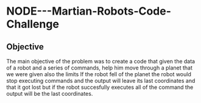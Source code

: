 # NODE---Martian-Robots-Code-Challenge
## **Objective**
The main objective of the problem was to create a code that given the data of a robot and a series of commands, help him move through a planet that we were given also the limits
If the robot fell of the planet the robot would stop executing commands and the output will leave its last coordinates and that it got lost but if the robot succesfully executes all of the command the output will be the last coordinates.
